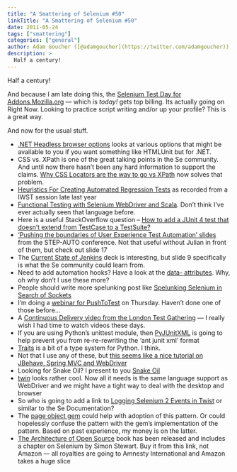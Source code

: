 ```yaml
---
title: "A Smattering of Selenium #50"
linkTitle: "A Smattering of Selenium #50"
date: 2011-05-24
tags: ["smattering"]
categories: ["general"]
author: Adam Goucher ([@adamgoucher](https://twitter.com/adamgoucher))
description: >
  Half a century!
---
```


Half a century!

And because I am late doing this, the [Selenium Test Day for Addons.Mozilla.org](http://www.theautomatedtester.co.uk/blog/2011/selenium-test-day-amo-240511.html) — which is _today!_ gets top billing. Its actually going on Right Now. Looking to practice script writing and/or up your profile? This is a great way.

And now for the usual stuff.

*   [.NET Headless browser options](http://testerthoughts.com/2011/05/17/guest-post-net-headless-browser-options/) looks at various options that might be available to you if you want something like HTMLUnit but for .NET.
*   CSS vs. XPath is one of the great talking points in the Se community. And until now there hasn’t been any hard information to support the claims. [Why CSS Locators are the way to go vs XPath](http://saucelabs.com/blog/index.php/2011/05/why-css-locators-are-the-way-to-go-vs-xpath/) now solves that problem.
*   [Heuristics For Creating Automated Regression Tests](http://testingpodcast.com/iwst-heuristics-for-creating-automated-regression-tests/) as recorded from a IWST session late last year
*   [Functional Testing with Selenium WebDriver and Scala](http://mkaz.com/archives/1705/functional-testing-with-selenium-webdriver-and-scala/). Don’t think I’ve ever actually seen that language before.
*   Here is a useful StackOverflow question – [How to add a JUnit 4 test that doesn’t extend from TestCase to a TestSuite?](http://stackoverflow.com/questions/211487/how-to-add-a-junit-4-test-that-doesnt-extend-from-testcase-to-a-testsuite)
*   [‘Pushing the boundaries of User Experience Test Automation’ slides](http://blog.bettersoftwaretesting.com/?attachment_id=24) from the STEP-AUTO conference. Not that useful without Julian in front of them, but check out slide 17
*   The [Current State of Jenkins](http://www.slideshare.net/kohsuke/current-state-of-jenkins) deck is interesting, but slide 9 specifically is what the Se community could learn from.
*   Need to add automation hooks? Have a look at the [data- attributes](http://ejohn.org/blog/html-5-data-attributes/). Why, oh why don’t I use these more?
*   People should write more spelunking post like [Spelunking Selenium in Search of Sockets](http://rubysource.com/spelunking-selenium-in-search-of-sockets/)
*   I’m doing a [webinar for PushToTest](http://www.pushtotest.com/adam-goucher) on Thursday. Haven’t done one of those before…
*   A [Continuous Delivery video from the London Test Gathering](http://skillsmatter.com/podcast/agile-testing/talk-by-dave-farley) — I really wish I had time to watch videos these days.
*   If you are using Python’s unittest module, then [PyJUnitXML](https://launchpad.net/pyjunitxml) is going to help prevent you from re-re-rewriting the ‘ant junit xml’ format
*   [Traits](http://code.enthought.com/projects/traits/) is a bit of a type system for Python. I think.
*   Not that I use any of these, but [this seems like a nice tutorial on JBehave, Spring MVC and WebDriver](http://alexsotob.blogspot.com/2011/04/are-you-locked-up-in-world-thats-been.html)
*   Looking for Snake Oil? I present to you [Snake Oil](http://blogs.forbes.com/alexknapp/2011/05/18/researcher-develops-automatic-software-testing/)
*   [twin](http://code.google.com/p/twin/) looks rather cool. Now all it needs is the same language support as WebDriver and we might have a tight way to deal with the desktop and browser
*   So who is going to add a link to [Logging Selenium 2 Events in Twist](http://twist4all.wordpress.com/2011/05/21/logging-selenium-2-events-in-twist/) or similar to the Se Documentation?
*   The [page object gem](https://github.com/cheezy/page-object) could help with adoption of this pattern. Or could hopelessly confuse the pattern with the gem’s implementation of the pattern. Based on past experience, my money is on the latter.
*   [The Architecture of Open Source](http://www.lulu.com/product/paperback/the-architecture-of-open-source-applications/15819207) book has been released and includes a chapter on Selenium by Simon Stewart. Buy it from this link, not Amazon — all royalties are going to Amnesty International and Amazon takes a huge slice